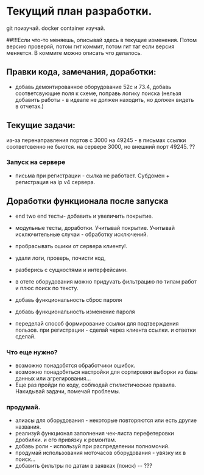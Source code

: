 # Текущий план разработки.

git поизучай.
docker container изучай.


##!!!Если что-то меняешь, описывай здесь в текущие изменения. Потом версию проверяй, потом гит коммит, потом гит таг если версия меняется.
В коммите можно описать что делалось. 




## Правки кода, замечания, доработки:
* добавь демонтированное оборудование 52с и 73.4, добавь соответсвующие поля к схеме, поправь логику поиска (нельзя добавить работы - в идеале не должен находить, но должен видеть в отчетах.)




## Текущие задачи:
из-за перенаправления портов с 3000 на 49245 - в письмах ссылки соответсвенно не бьются. 
на сервере 3000, но внешний порт 49245. ??






### Запуск на сервере

* письма при регистрации - сылка не работает.
Субдомен + регистрация на ip v4 сервера.




## Доработки функционала после запуска

* end two end тесты- добавить и увеличить покрытие.
* модульные тесты, доработки. Учитывай покрытие. Учитывай исключительные случаи - обработку исключений.
* пробрасывать ошики от сервера клиенту!.
* удали логи, проверь, почисти код, 
* разберись с сущностями и интерфейсами.
* в отете оборудования можно придуvать фильтрацию по типам работ и плюс поиск по тексту.
* добавь функциональность сброс пароля
* добавь функциональность изменение пароля


* переделай способ формирование ссылки для подтверждения пользов. при регистрации - сделай через клиента ссылки. и ответки сделай.

### Что еще нужно?
* возможно понадобятся обработчики ошибок.
* возможно понадобяться настройки для сортировки выборки из базы данных или агрегирования...
* Еще раз пройди по коду, соблюдай стилистические правила. Накидывай задачи, помечай проблемы.



### продумай.
* алиасы для оборудования - некоторые повторяются или есть другие названия.
* реализуй функционал заполнения чек-листа перефетеровки дробилки. и его привязку к ремонтам.
* добавь роли - используй при распределении полномочий.
* продумай использования моточасов оборудования - увязку их в поиск... 
* добавить фильтры по датам в заявках (поиск) -- ???